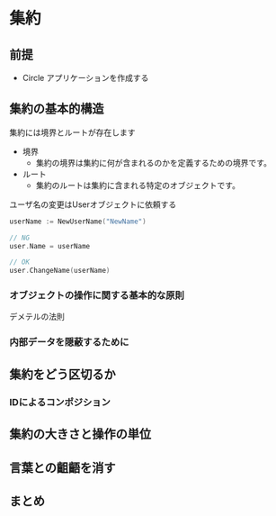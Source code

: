 # 集約

## 前提
- Circle アプリケーションを作成する

## 集約の基本的構造
集約には境界とルートが存在します

- 境界
	- 集約の境界は集約に何が含まれるのかを定義するための境界です。
- ルート
	- 集約のルートは集約に含まれる特定のオブジェクトです。


ユーザ名の変更はUserオブジェクトに依頼する

```go
userName := NewUserName("NewName")

// NG
user.Name = userName

// OK
user.ChangeName(userName)
```

### オブジェクトの操作に関する基本的な原則

デメテルの法則

### 内部データを隠蔽するために

## 集約をどう区切るか

### IDによるコンポジション

## 集約の大きさと操作の単位

## 言葉との齟齬を消す

## まとめ

